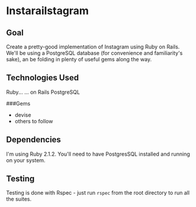 Instarailstagram
================

Goal
----

Create a pretty-good implementation of Instagram using Ruby on Rails. We'll be
using a PostgreSQL database (for convenience and familiarity's sake), an be
folding in plenty of useful gems along the way.

Technologies Used
-----------------
Ruby...
... on Rails
PostgreSQL

###Gems

- devise
- others to follow

Dependencies
------------

I'm using Ruby 2.1.2. You'll need to have PostgresSQL installed and running on
your system.

Testing
-------

Testing is done with Rspec - just run `rspec` from the root directory to run all
the suites.

